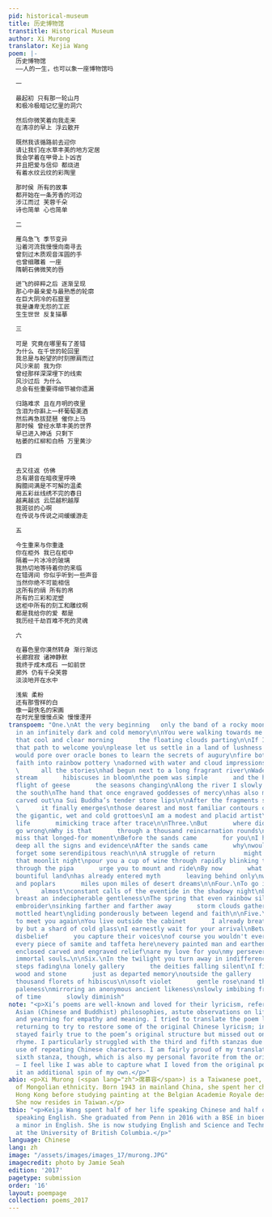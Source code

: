 ```yaml
---
pid: historical-museum
title: 历史博物馆
transtitle: Historical Museum
author: Xi Murong
translator: Kejia Wang
poem: |-
  历史博物馆
  ——人的一生，也可以象一座博物馆吗

  一

  最起初 只有那一轮山月
  和极冷极暗记忆里的洞穴

  然后你微笑着向我走来
  在清凉的早上 浮云散开

  既然我该循路前去迎你
  请让我们在水草丰美的地方定居
  我会学着在甲骨上卜凶吉
  并且把爱与信仰 都烧进
  有着水纹云纹的彩陶里

  那时侯 所有的故事
  都开始在一条芳香的河边
  涉江而过 芙蓉千朵
  诗也简单 心也简单

  二

  雁鸟急飞 季节变异
  沿着河流我慢慢向南寻去
  曾刻过木质观音浑圆的手
  也曾细雕着 一座
  隋朝石佛微笑的唇

  迸飞的碎粹之后 逐渐呈现
  那心中最亲爱与最熟悉的轮廓
  在巨大阴冷的石窟里
  我是谦卑无怨的工匠
  生生世世 反复描摹

  三

  可是 究竟在哪里有了差错
  为什么 在千世的轮回里
  我总是与盼望的时刻擦肩而过
  风沙来前 我为你
  曾经那样深深埋下的线索
  风沙过后 为什么
  总会有些重要得细节被你遗漏

  归路难求 且在月明的夜里
  含泪为你斟上一杯葡萄美酒
  然后再急拔琵琶 催你上马
  那时候 曾经水草丰美的世界
  早已进入神话 只剩下
  枯萎的红柳和白杨 万里黄沙

  四

  去又往返 仿佛
  总有潮音在暗夜里呼唤
  胸臆间满是不可解的温柔
  用五彩丝线绣不完的春日
  越离越远 云层越积越厚
  我斑驳的心啊
  在传说与传说之间缓缓游走

  五

  今生重来与你重逢
  你在柜外 我已在柜中
  隔着一片冰冷的玻璃
  我热切地等待着你的来临
  在错谔间 你似乎听到一些声音
  当然你绝不可能相信
  这所有的绢 所有的帛
  所有的三彩和泥塑
  这柜中所有的刻工和雕纹啊
  都是我给你的爱 都是
  我历经千劫百难不死的灵魂

  六

  在暮色里你漠然转身 渐行渐远
  长廊寂寂 诸神静默
  我终于成木成石 一如前世
  廊外 仍有千朵芙蓉
  淡淡地开在水中

  浅紫 柔粉
  还有那雪样的白
  像一副佚名的宋画
  在时光里慢慢点染 慢慢湮开
transpoem: "One.\nAt the very beginning   only the band of a rocky moon\nthe cavern
  in an infinitely dark and cold memory\n\nYou were walking towards me with a smile\non
  that cool and clear morning       the floating clouds parting\n\nIf I should trace
  that path to welcome you\nplease let us settle in a land of lushness and bounty\nI
  would pore over oracle bones to learn the secrets of augury\nfire both love and
  faith into rainbow pottery \nadorned with water and cloud impressions\n\nBack then
  \      all the stories\nhad begun next to a long fragrant river\nWade through the
  stream       hibiscuses in bloom\nthe poem was simple       and the heart too\n\nTwo.\nRushed
  flight of geese       the seasons changing\nAlong the river I slowly seek towards
  the south\nThe hand that once engraved goddesses of mercy\nhas also meticulously
  carved out\na Sui Buddha’s tender stone lips\n\nAfter the fragments spark and fly
  \      it finally emerges\nthose dearest and most familiar contours of the heart\nWithin
  the gigantic, wet and cold grottoes\nI am a modest and placid artist\nlife after
  life       mimicking trace after trace\n\nThree.\nBut       where did we really
  go wrong\nWhy is that       through a thousand reincarnation rounds\nI always barely
  miss that longed-for moment\nBefore the sands came       for you\nI had once buried
  deep all the signs and evidence\nAfter the sands came       why\nwould you always
  forget some serendipitous reach\n\nA struggle of return        might as well in
  that moonlit night\npour you a cup of wine through rapidly blinking tears\nBlast
  through the pipa       urge you to mount and ride\nBy now       what had been a
  bountiful land\nhas already entered myth       leaving behind only\nwithered willows
  and poplars       miles upon miles of desert dreams\n\nFour.\nTo go is to return
  \      almost\nconstant calls of the eventide in the shadowy night\nbetween the
  breast an indecipherable gentleness\nThe spring that even rainbow silk threads cannot
  embroider\nsinking farther and farther away       storm clouds gathering strength\nMy
  mottled heart\ngliding ponderously between legend and faith\n\nFive.\nReincarnating
  to meet you again\nYou live outside the cabinet       I already breathe within it\nSeparated
  by but a shard of cold glass\nI earnestly wait for your arrival\nBetween error and
  disbelief       you capture their voices\nof course you wouldn't ever believe\nthat
  every piece of samite and taffeta here\nevery painted man and earthen sculpture\nevery
  enclosed carved and engraved relief\nare my love for you\nmy persevering unwavering
  immortal souls…\n\nSix.\nIn the twilight you turn away in indifference       your
  steps fading\na lonely gallery       the deities falling silent\nI finally become
  wood and stone       just as departed memory\noutside the gallery       still a
  thousand florets of hibiscus\n\nsoft violet       gentle rose\nand that snow-like
  paleness\nmirroring an anonymous ancient likeness\nslowly imbibing from the stream
  of time       slowly diminish"
note: "<p>Xi’s poems are well-known and loved for their lyricism, references to ancient
  Asian (Chinese and Buddhist) philosophies, astute observations on life and love,
  and yearning for empathy and meaning. I tried to translate the poem literally before
  returning to try to restore some of the original Chinese lyricism; in the end, I
  stayed fairly true to the poem’s original structure but missed out on some of the
  rhyme. I particularly struggled with the third and fifth stanzas due to her rampant
  use of repeating Chinese characters. I am fairly proud of my translation of the
  sixth stanza, though, which is also my personal favorite from the original poem
  – I feel like I was able to capture what I loved from the original poem while giving
  it an additional spin of my own.</p>"
abio: <p>Xi Murong (<span lang="zh">席慕容</span>) is a Taiwanese poet, painter and essayist
  of Mongolian ethnicity. Born 1943 in mainland China, she spent her childhood in
  Hong Kong before studying painting at the Belgian Academie Royale des Beaux-Arts.
  She now resides in Taiwan.</p>
tbio: "<p>Keija Wang spent half of her life speaking Chinese and half of her life
  speaking English. She graduated from Penn in 2016 with a BSE in bioengineering and
  a minor in English. She is now studying English and Science and Technology Studies
  at the University of British Columbia.</p>"
language: Chinese
lang: zh
image: "/assets/images/images_17/murong.JPG"
imagecredit: photo by Jamie Seah
edition: '2017'
pagetype: submission
order: '16'
layout: poempage
collection: poems_2017
---
```

